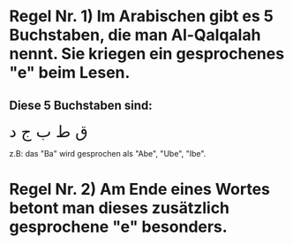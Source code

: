 # Regel Nr. 1) Im Arabischen gibt es 5 Buchstaben, die man Al-Qalqalah nennt. Sie kriegen ein gesprochenes "e" beim Lesen.

## Diese 5 Buchstaben sind:

<span style="font-size: 22pt">ق ط ب ج د</span>

z.B: das "Ba" wird gesprochen als "Abe", "Ube", "Ibe".

# Regel Nr. 2) Am Ende eines Wortes betont man dieses zusätzlich gesprochene "e" besonders.